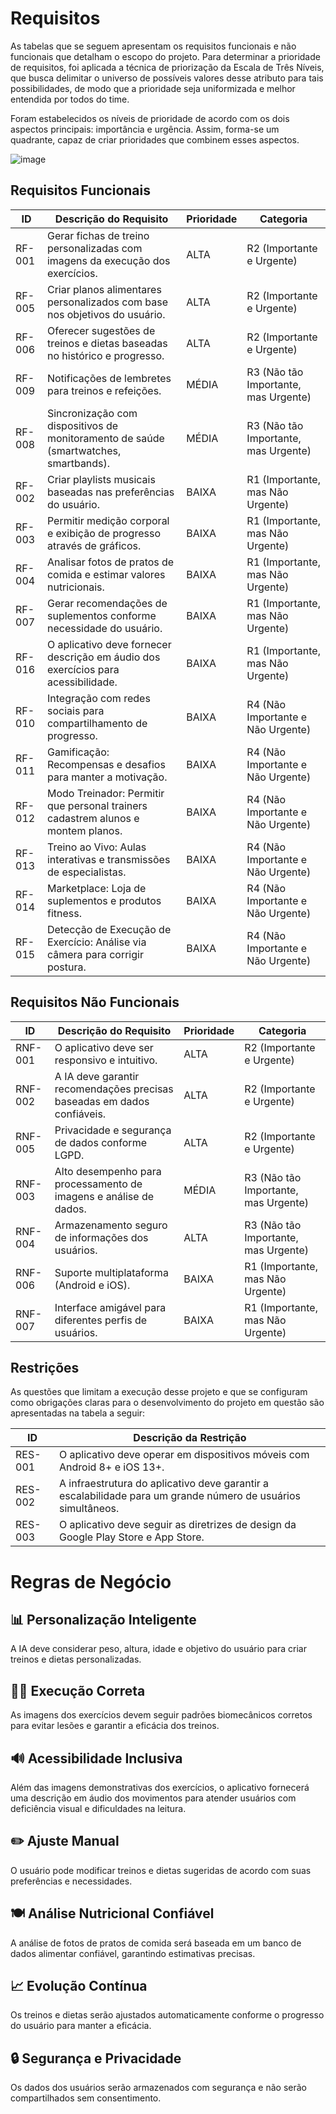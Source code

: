 # Requisitos

As tabelas que se seguem apresentam os requisitos funcionais e não funcionais que detalham o escopo do projeto. Para determinar a prioridade de requisitos, foi aplicada a técnica de priorização da Escala de Três Níveis, que busca delimitar o universo de possíveis valores desse atributo para tais possibilidades, de modo que a prioridade seja uniformizada e melhor entendida por todos do time.

Foram estabelecidos os níveis de prioridade de acordo com os dois aspectos principais: importância e urgência. Assim, forma-se um quadrante, capaz de criar prioridades que combinem esses aspectos.

![image](https://user-images.githubusercontent.com/103579574/229512485-da1405c1-c007-4bb0-bffb-1f177a19beb3.png)

## Requisitos Funcionais

| ID      | Descrição do Requisito | Prioridade | Categoria |
|---------|-----------------------------------------------|-----------|-----------|
| RF-001  | Gerar fichas de treino personalizadas com imagens da execução dos exercícios. | ALTA | R2 (Importante e Urgente) |
| RF-005  | Criar planos alimentares personalizados com base nos objetivos do usuário. | ALTA | R2 (Importante e Urgente) |
| RF-006  | Oferecer sugestões de treinos e dietas baseadas no histórico e progresso. | ALTA | R2 (Importante e Urgente) |
| RF-009  | Notificações de lembretes para treinos e refeições. | MÉDIA | R3 (Não tão Importante, mas Urgente) |
| RF-008  | Sincronização com dispositivos de monitoramento de saúde (smartwatches, smartbands). | MÉDIA | R3 (Não tão Importante, mas Urgente) |
| RF-002  | Criar playlists musicais baseadas nas preferências do usuário. | BAIXA | R1 (Importante, mas Não Urgente) |
| RF-003  | Permitir medição corporal e exibição de progresso através de gráficos. | BAIXA | R1 (Importante, mas Não Urgente) |
| RF-004  | Analisar fotos de pratos de comida e estimar valores nutricionais. | BAIXA | R1 (Importante, mas Não Urgente) |
| RF-007  | Gerar recomendações de suplementos conforme necessidade do usuário. | BAIXA | R1 (Importante, mas Não Urgente) |
| RF-016  | O aplicativo deve fornecer descrição em áudio dos exercícios para acessibilidade. | BAIXA | R1 (Importante, mas Não Urgente) |
| RF-010  | Integração com redes sociais para compartilhamento de progresso. | BAIXA | R4 (Não Importante e Não Urgente) |
| RF-011  | Gamificação: Recompensas e desafios para manter a motivação. | BAIXA | R4 (Não Importante e Não Urgente) |
| RF-012  | Modo Treinador: Permitir que personal trainers cadastrem alunos e montem planos. | BAIXA | R4 (Não Importante e Não Urgente) |
| RF-013  | Treino ao Vivo: Aulas interativas e transmissões de especialistas. | BAIXA | R4 (Não Importante e Não Urgente) |
| RF-014  | Marketplace: Loja de suplementos e produtos fitness. | BAIXA | R4 (Não Importante e Não Urgente) |
| RF-015  | Detecção de Execução de Exercício: Análise via câmera para corrigir postura. | BAIXA | R4 (Não Importante e Não Urgente) |

## Requisitos Não Funcionais

| ID       | Descrição do Requisito | Prioridade | Categoria |
|----------|---------------------------------------------|-----------|-----------|
| RNF-001  | O aplicativo deve ser responsivo e intuitivo. | ALTA | R2 (Importante e Urgente) |
| RNF-002  | A IA deve garantir recomendações precisas baseadas em dados confiáveis. | ALTA | R2 (Importante e Urgente) |
| RNF-005  | Privacidade e segurança de dados conforme LGPD. | ALTA | R2 (Importante e Urgente) |
| RNF-003  | Alto desempenho para processamento de imagens e análise de dados. | MÉDIA | R3 (Não tão Importante, mas Urgente) |
| RNF-004  | Armazenamento seguro de informações dos usuários. | ALTA | R3 (Não tão Importante, mas Urgente) |
| RNF-006  | Suporte multiplataforma (Android e iOS). | BAIXA | R1 (Importante, mas Não Urgente) |
| RNF-007  | Interface amigável para diferentes perfis de usuários. | BAIXA | R1 (Importante, mas Não Urgente) |
## Restrições

As questões que limitam a execução desse projeto e que se configuram como obrigações claras para o desenvolvimento do projeto em questão são apresentadas na tabela a seguir:

| ID      | Descrição da Restrição |
|---------|-----------------------------------------------|
| RES-001 | O aplicativo deve operar em dispositivos móveis com Android 8+ e iOS 13+. |
| RES-002 | A infraestrutura do aplicativo deve garantir a escalabilidade para um grande número de usuários simultâneos. |
| RES-003 | O aplicativo deve seguir as diretrizes de design da Google Play Store e App Store. |

# Regras de Negócio

## 📊 Personalização Inteligente  
A IA deve considerar peso, altura, idade e objetivo do usuário para criar treinos e dietas personalizadas.  

## 🏋️‍♂️ Execução Correta  
As imagens dos exercícios devem seguir padrões biomecânicos corretos para evitar lesões e garantir a eficácia dos treinos.  

## 🔊 Acessibilidade Inclusiva  
Além das imagens demonstrativas dos exercícios, o aplicativo fornecerá uma descrição em áudio dos movimentos para atender usuários com deficiência visual e dificuldades na leitura.

## ✏️ Ajuste Manual  
O usuário pode modificar treinos e dietas sugeridas de acordo com suas preferências e necessidades.  

## 🍽️ Análise Nutricional Confiável  
A análise de fotos de pratos de comida será baseada em um banco de dados alimentar confiável, garantindo estimativas precisas.  

## 📈 Evolução Contínua  
Os treinos e dietas serão ajustados automaticamente conforme o progresso do usuário para manter a eficácia.  

## 🔒 Segurança e Privacidade  
Os dados dos usuários serão armazenados com segurança e não serão compartilhados sem consentimento.  

